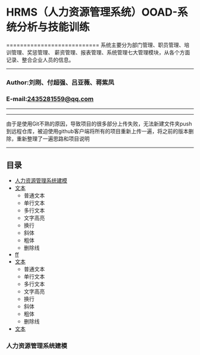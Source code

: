 # HRMS（人力资源管理系统）OOAD-系统分析与技能训练
===========================
系统主要分为部门管理、职员管理、培训管理、奖惩管理、 薪资管理、报表管理、系统管理七大管理模块，从各个方面记录、整合企业人员的信息。
****
### Author:刘刚、付超强、吕亚薇、蒋紫凤
### E-mail:2435281559@qq.com
****
****
由于是使用Git不熟的原因，导致项目的很多部分上传失败，无法新建文件夹push到远程仓库，被迫使用github客户端将所有的项目重新上传一遍，将之前的版本删除，重新整理了一遍思路和项目说明
****
## 目录
* [人力资源管理系统建模](#人力资源管理系统建模)
* [文本](#文本)
    * 普通文本
    * 单行文本
    * 多行文本
    * 文字高亮
    * 换行
    * 斜体
    * 粗体
    * 删除线
* [ff](#标题)
* [文本](#文本)
    * 普通文本
    * 单行文本
    * 多行文本
    * 文字高亮
    * 换行
    * 斜体
    * 粗体
    * 删除线
* [文本](#文本)

### 人力资源管理系统建模
